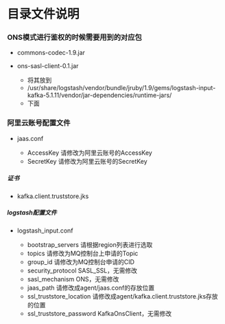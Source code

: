 # 目录文件说明


### ONS模式进行鉴权的时候需要用到的对应包

* commons-codec-1.9.jar
* ons-sasl-client-0.1.jar

	* 将其放到
	* /usr/share/logstash/vendor/bundle/jruby/1.9/gems/logstash-input-kafka-5.1.11/vendor/jar-dependencies/runtime-jars/
	* 下面

### 阿里云账号配置文件
	
* jaas.conf

	* AccessKey	请修改为阿里云账号的AccessKey
	* SecretKey	请修改为阿里云账号的SecretKey

##### 证书
	
* kafka.client.truststore.jks

##### logstash配置文件

* logstash_input.conf

	* bootstrap_servers	        请根据region列表进行选取
	* topics		        请修改为MQ控制台上申请的Topic
	* group_id		        请修改为MQ控制台申请的CID
	* security_protocol	        SASL_SSL，无需修改
	* sasl_mechanism		ONS，无需修改
	* jaas_path		        请修改成agent/jaas.conf的存放位置
	* ssl_truststore_location	请修改成agent/kafka.client.truststore.jks存放的位置
	* ssl_truststore_password	KafkaOnsClient，无需修改
